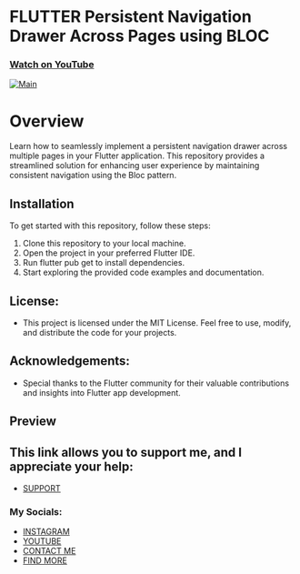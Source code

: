 # FLUTTER Persistent Navigation Drawer Across Pages using BLOC
### [Watch on YouTube](ffxsTta0OBg)
[![Main](https://img.youtube.com/vi/ffxsTta0OBg/0.jpg)](https://www.youtube.com/watch?v=ffxsTta0OBg)

# Overview
Learn how to seamlessly implement a persistent navigation drawer across multiple pages in your Flutter application. This repository provides a streamlined solution for enhancing user experience by maintaining consistent navigation using the Bloc pattern.

## Installation
To get started with this repository, follow these steps:

1. Clone this repository to your local machine.
2. Open the project in your preferred Flutter IDE.
3. Run flutter pub get to install dependencies.
4. Start exploring the provided code examples and documentation.

## License:
* This project is licensed under the MIT License. Feel free to use, modify, and distribute the code for your projects.

## Acknowledgements:
- Special thanks to the Flutter community for their valuable contributions and insights into Flutter app development.


## Preview
 

## This link allows you to support me, and I appreciate your help:
* [SUPPORT](https://www.buymeacoffee.com/AmirBayat)

### My Socials:
* [INSTAGRAM](https://www.instagram.com/codewithflexz)
* [YOUTUBE]( https://www.youtube.com/c/ProgrammingWithFlexZ)
* [CONTACT ME](https://amirbayat.dev@gmail.com)
* [FIND MORE](https://zaap.bio/CodeWithFlexz)




